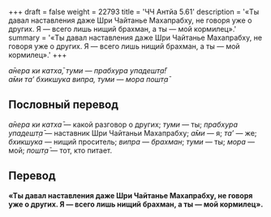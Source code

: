 +++
draft = false
weight = 22793
title = 'ЧЧ Антйа 5.61'
description = '«Ты давал наставления даже Шри Чайтанье Махапрабху, не говоря уже о других. Я — всего лишь нищий брахман, а ты — мой кормилец».'
summary = '«Ты давал наставления даже Шри Чайтанье Махапрабху, не говоря уже о других. Я — всего лишь нищий брахман, а ты — мой кормилец».'
+++

_а̄нера ки катха̄, туми — прабхура упадешт̣а̄!  
а̄ми та’ бхикшука випра, туми — мора пошт̣а̄_

## Пословный перевод

_а̄нера_ _ки_ _катха̄_ — какой разговор о других; _туми_ — ты; _прабхура_ _упадешт̣а̄_ — наставник Шри Чайтаньи Махапрабху; _а̄ми_ — я; _та’_ — же; _бхикшука_ — нищий проситель; _випра_ — _брахман_; _туми_ — ты; _мора_ — мой; _пошт̣а̄_ — тот, кто питает.

## Перевод

**«Ты давал наставления даже Шри Чайтанье Махапрабху, не говоря уже о других. Я — всего лишь нищий брахман, а ты — мой кормилец».**
